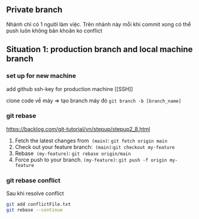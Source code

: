 
## Private branch
Nhánh chỉ có 1 người làm việc. Trên nhánh này mỗi khi commit xong có thể push luôn không băn khoăn ko  conflict

## Situation 1: production branch and local machine branch

### set up for new machine

add github ssh-key for production machine [[SSH]]

clone code về máy => tạo branch máy đó `git branch -b [branch_name]`

### git rebase
https://backlog.com/git-tutorial/vn/stepup/stepup2_8.html 
1. Fetch the latest changes from             `(main)`: `git fetch origin main`
2. Check out your feature branch:           `(main)`:`git checkout my-feature`
3. Rebase                                                   `(my-feature)`: `git rebase origin/main`
4. Force push to your branch.                    `(my-feature)`: `git push -f origin my-feature`
### git rebase conflict
Sau khi resolve conflict
```bash
git add conflictFile.txt
git rebase --continue
```





